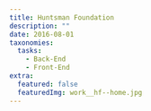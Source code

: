 ```yaml
---
title: Huntsman Foundation
description: ""
date: 2016-08-01
taxonomies:
  tasks:
    - Back-End
    - Front-End
extra:
  featured: false
  featuredImg: work__hf--home.jpg
---
```

